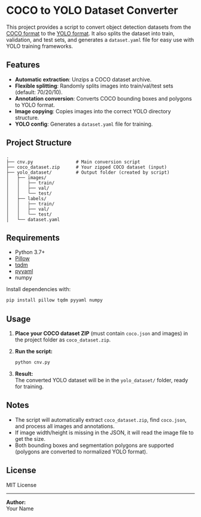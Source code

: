# COCO to YOLO Dataset Converter

This project provides a script to convert object detection datasets from the [COCO format](https://cocodataset.org/#format-data) to the [YOLO format](https://docs.ultralytics.com/datasets/detect/#format). It also splits the dataset into train, validation, and test sets, and generates a `dataset.yaml` file for easy use with YOLO training frameworks.

## Features

- **Automatic extraction**: Unzips a COCO dataset archive.
- **Flexible splitting**: Randomly splits images into train/val/test sets (default: 70/20/10).
- **Annotation conversion**: Converts COCO bounding boxes and polygons to YOLO format.
- **Image copying**: Copies images into the correct YOLO directory structure.
- **YOLO config**: Generates a `dataset.yaml` file for training.

## Project Structure

```
.
├── cnv.py                # Main conversion script
├── coco_dataset.zip      # Your zipped COCO dataset (input)
├── yolo_dataset/         # Output folder (created by script)
│   ├── images/
│   │   ├── train/
│   │   ├── val/
│   │   └── test/
│   ├── labels/
│   │   ├── train/
│   │   ├── val/
│   │   └── test/
│   └── dataset.yaml
```

## Requirements

- Python 3.7+
- [Pillow](https://pypi.org/project/Pillow/)
- [tqdm](https://pypi.org/project/tqdm/)
- [pyyaml](https://pypi.org/project/PyYAML/)
- numpy

Install dependencies with:
```bash
pip install pillow tqdm pyyaml numpy
```

## Usage

1. **Place your COCO dataset ZIP** (must contain `coco.json` and images) in the project folder as `coco_dataset.zip`.

2. **Run the script:**
   ```bash
   python cnv.py
   ```

3. **Result:**  
   The converted YOLO dataset will be in the `yolo_dataset/` folder, ready for training.

## Notes

- The script will automatically extract `coco_dataset.zip`, find `coco.json`, and process all images and annotations.
- If image width/height is missing in the JSON, it will read the image file to get the size.
- Both bounding boxes and segmentation polygons are supported (polygons are converted to normalized YOLO format).

## License

MIT License

---

**Author:**  
Your Name  
